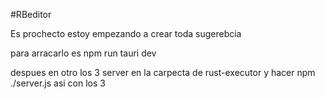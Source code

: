 #RBeditor

Es prochecto estoy empezando a crear toda sugerebcia 

para arracarlo  es npm run tauri dev

despues en otro los 3 server en la carpecta de rust-executor y hacer npm ./server.js asi con los 3 
